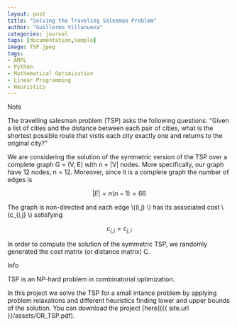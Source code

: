 ```yaml
---
layout: post
title: "Solving the Traveling Salesman Problem"
author: "Guillermo Villanueva"
categories: journal
tags: [documentation,sample]
image: TSP.jpeg
tags:
- AMPL
- Python
- Mathematical Optimization
- Linear Programming
- Heuristics
---
```


<div class="highlight-note"><i class="fa fa-info-circle" aria-hidden="true"></i><span>Note</span></div>
<div class="highlights-note"> 
<p>The travelling salesman problem (TSP) asks the following questions: "Given a list of cities and the distance between each pair of cities, what is the shortest possible route that vistis each city exactly one and returns to the original city?"</p>
</div>

We are considering the solution of the symmetric version of the TSP over a complete graph G = (V, E) with n = \|V\| nodes. More specifically, our graph have 12 nodes, n = 12. Moreover, since it is a complete graph the number of edges is

$$ |E|= n(n−1) = 66 $$

The graph is non-directed and each edge \\((i,j) \\) has its associated cost \\(c_{i,j} \\) satisfying

$$c_{i,j} = c_{j,i}$$

In order to compute the solution of the symmetric TSP, we randomly generated the cost matrix (or distance matrix) C.

<div class="highlight-add"><i class="fa fa-plus" aria-hidden="true"></i><span>Info</span></div>
<div class="highlights-add"> 
<p>TSP is an NP-hard problem in combinatorial optimization.</p>
</div>

In this project we solve the TSP for a small intance problem by applying problem relaxations and different heuristics finding lower and upper bounds of the solution. You can download the project [here]({{ site.url }}/assets/OR_TSP.pdf).
